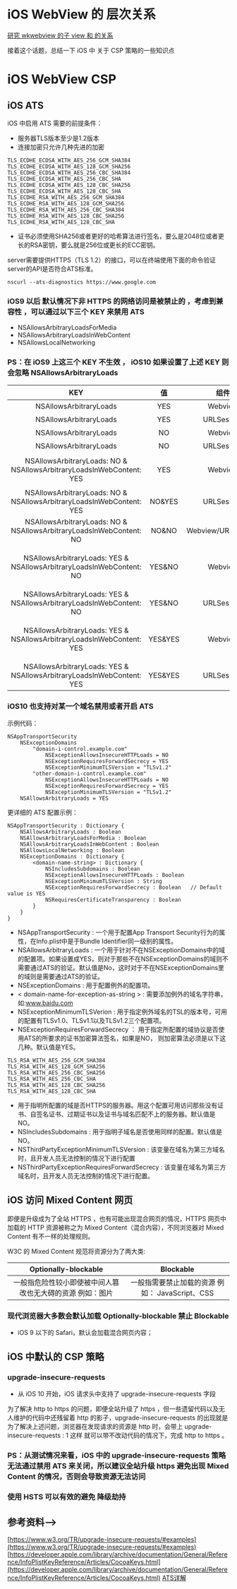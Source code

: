 # iOS WebView 的 层次关系

[研究 wkwebview 的子 view 和 <body> 的关系](https://weibo.com/3321824014/H3vJukUdK )

接着这个话题，总结一下 iOS 中 关于 CSP 策略的一些知识点

# iOS WebView CSP

## iOS ATS

iOS 中启用 ATS 需要的前提条件：

+ 服务器TLS版本至少是1.2版本
+ 连接加密只允许几种先进的加密

```
TLS_ECDHE_ECDSA_WITH_AES_256_GCM_SHA384
TLS_ECDHE_ECDSA_WITH_AES_128_GCM_SHA256
TLS_ECDHE_ECDSA_WITH_AES_256_CBC_SHA384
TLS_ECDHE_ECDSA_WITH_AES_256_CBC_SHA
TLS_ECDHE_ECDSA_WITH_AES_128_CBC_SHA256
TLS_ECDHE_ECDSA_WITH_AES_128_CBC_SHA
TLS_ECDHE_RSA_WITH_AES_256_GCM_SHA384
TLS_ECDHE_RSA_WITH_AES_128_GCM_SHA256
TLS_ECDHE_RSA_WITH_AES_256_CBC_SHA384
TLS_ECDHE_RSA_WITH_AES_128_CBC_SHA256
TLS_ECDHE_RSA_WITH_AES_128_CBC_SHA
```
+ 证书必须使用SHA256或者更好的哈希算法进行签名，要么是2048位或者更长的RSA密钥，要么就是256位或更长的ECC密钥。

server需要提供HTTPS（TLS 1.2）的接口，可以在终端使用下面的命令验证server的API是否符合ATS标准。

```
nscurl --ats-diagnostics https://www.google.com
```

### iOS9 以后 默认情况下非 HTTPS 的网络访问是被禁止的 ，考虑到兼容性 ，可以通过以下三个 KEY 来禁用 ATS 

+ NSAllowsArbitraryLoadsForMedia
+ NSAllowsArbitraryLoadsInWebContent
+ NSAllowsLocalNetworking

### PS：在 iOS9 上这三个 KEY 不生效 ， iOS10 如果设置了上述 KEY 则会忽略 NSAllowsArbitraryLoads

| KEY | 值 | 组件 | 系统版本 | 结果 |
| :------:| :------: | :------: | :------: | :------: | 
| NSAllowsArbitraryLoads | YES | Webview | iOS9/iOS10 | 彻底禁用 ATS |
| NSAllowsArbitraryLoads | YES | URLSession | iOS9/iOS10 | 彻底禁用 ATS |
| NSAllowsArbitraryLoads | NO | Webview| iOS9/iOS10 | 未禁用 ATS |
| NSAllowsArbitraryLoads | NO | URLSession | iOS9/iOS10 | 未禁用 ATS |
| NSAllowsArbitraryLoads: NO & NSAllowsArbitraryLoadsInWebContent: YES | YES | Webview | iOS9/iOS10 | iOS9 彻底禁用ATS/iOS10只对网页内容禁用 ATS |
| NSAllowsArbitraryLoads: NO & NSAllowsArbitraryLoadsInWebContent: YES | NO&YES | URLSession | iOS9/iOS10 | 彻底禁用ATS |
| NSAllowsArbitraryLoads: NO & NSAllowsArbitraryLoadsInWebContent: NO | NO&NO | Webview/URLSession | iOS9/iOS10 | 彻底禁用ATS |
| NSAllowsArbitraryLoads: YES & NSAllowsArbitraryLoadsInWebContent: NO | YES&NO | Webview | iOS9/iOS10 | iOS9彻底禁用ATS/iOS10会忽略 NSAllowsArbitraryLoads 的设置 |
| NSAllowsArbitraryLoads: YES & NSAllowsArbitraryLoadsInWebContent: NO | YES&NO | URLSession | iOS9/iOS10 | iOS9彻底禁用ATS/iOS10未禁用ATS |
| NSAllowsArbitraryLoads: YES & NSAllowsArbitraryLoadsInWebContent: YES | YES&YES | Webview | iOS9/iOS10 | iOS9彻底禁用ATS/iOS10会忽略 NSAllowsArbitraryLoads 的设置 |
| NSAllowsArbitraryLoads: YES & NSAllowsArbitraryLoadsInWebContent: YES | YES&YES | URLSession | iOS9/iOS10 | 彻底禁用ATS |

### iOS10 也支持对某一个域名禁用或者开启  ATS 

示例代码：

```
NSAppTransportSecurity
    NSExceptionDomains
        "domain-i-control.example.com"
            NSExceptionAllowsInsecureHTTPLoads = NO
            NSExceptionRequiresForwardSecrecy = YES
            NSExceptionMinimumTLSVersion = "TLSv1.2"
        "other-domain-i-control.example.com"
            NSExceptionAllowsInsecureHTTPLoads = NO
            NSExceptionRequiresForwardSecrecy = YES
            NSExceptionMinimumTLSVersion = "TLSv1.2"
    NSAllowsArbitraryLoads = YES

```

更详细的 ATS 配置示例：

```
NSAppTransportSecurity : Dictionary {
    NSAllowsArbitraryLoads : Boolean
    NSAllowsArbitraryLoadsForMedia : Boolean
    NSAllowsArbitraryLoadsInWebContent : Boolean
    NSAllowsLocalNetworking : Boolean
    NSExceptionDomains : Dictionary {
        <domain-name-string> : Dictionary {
            NSIncludesSubdomains : Boolean
            NSExceptionAllowsInsecureHTTPLoads : Boolean
            NSExceptionMinimumTLSVersion : String
            NSExceptionRequiresForwardSecrecy : Boolean   // Default value is YES
            NSRequiresCertificateTransparency : Boolean
        }
    }
}
```

+ NSAppTransportSecurity : 一个用于配置App Transport Security行为的属性，在Info.plist中是于Bundle Identifier同一级别的属性。
+ NSAllowsArbitraryLoads : 一个用于针对不在NSExceptionDomains中的域的配置项。如果设置成YES，则对于那些不在NSExceptionDomains的域则不需要通过ATS的验证。默认值是No，这时对于不在NSExceptionDomains里的域则是需要通过ATS的验证。
+ NSExceptionDomains : 用于配置例外的配置项。
+ < domain-name-for-exception-as-string > : 需要添加例外的域名字符串，如:www.baidu.com
+ NSExceptionMinimumTLSVerion : 用于指定例外域名的TSL的版本号，可用的配置有TLSv1.0、TLSv1.1以及TLSv1.2三个配置项。
+ NSExceptionRequiresForwardSecrecy ： 用于指定所配置的域协议是否使用ATS的所要求的证书加密算法签名，如果是NO， 则加密算法必须是以下这几种。默认值是YES。

```
TLS_RSA_WITH_AES_256_GCM_SHA384
TLS_RSA_WITH_AES_128_GCM_SHA256
TLS_RSA_WITH_AES_256_CBC_SHA256
TLS_RSA_WITH_AES_256_CBC_SHA
TLS_RSA_WITH_AES_128_CBC_SHA256
TLS_RSA_WITH_AES_128_CBC_SHA
```
+ 用于指明所配置的域是否HTTPS的服务器。用这个配置可用访问那些没有证书、自签名证书、过期证书以及证书与域名匹配不上的服务器。默认值是NO。
+ NSIncludesSubdomains : 用于指明子域名是否使用同样的配置。默认值是NO。
+ NSThirdPartyExceptionMinimumTLSVersion : 该变量在域名为第三方域名时，且开发人员无法控制的情况下进行配置
+ NSThirdPartyExceptionRequiresForwardSecrecy : 该变量在域名为第三方域名时，且开发人员无法控制的情况下进行配置。

## iOS 访问 Mixed Content 网页

即便是升级成为了全站 HTTPS ，也有可能出现混合网页的情况，HTTPS 网页中加载的 HTTP 资源被称之为 Mixed Content（混合内容），不同浏览器对 Mixed Content 有不一样的处理规则。

W3C 的 Mixed Content 规范将资源分为了两大类:

| Optionally-blockable | Blockable |
| :------:| :------: |
| 一般指危险性较小即使被中间人篡改也无大碍的资源 例如：图片 | 一般指需要禁止加载的资源 例如： JavaScript、CSS |

### 现代浏览器大多数会默认加载 Optionally-blockable 禁止 Blockable

+ iOS 9 以下的 Safari，默认会加载混合网页内容；


## iOS 中默认的 CSP 策略

### upgrade-insecure-requests

+ 从 iOS 10 开始，iOS 请求头中支持了 upgrade-insecure-requests 字段

为了解决 http to https 的问题，即便全站升级了 https ，但一些遗留代码以及无人维护的代码中还残留着 http 的影子，upgrade-insecure-requests 的出现就是为了解决上述问题，浏览器在发现请求的资源是 http 时，会带上  upgrade-insecure-requests : 1
这样 就可以带不改动代码的情况下，完成 http to https 。

### PS：从测试情况来看，iOS 中的 upgrade-insecure-requests 策略 无法通过禁用 ATS 来关闭，所以建议全站升级 https 避免出现 Mixed Content 的情况，否则会导致资源无法访问

### 使用 HSTS 可以有效的避免 降级劫持


## 参考资料--> 
[https://www.w3.org/TR/upgrade-insecure-requests/#examples](https://www.w3.org/TR/upgrade-insecure-requests/#examples)
[https://developer.apple.com/library/archive/documentation/General/Reference/InfoPlistKeyReference/Articles/CocoaKeys.html](https://developer.apple.com/library/archive/documentation/General/Reference/InfoPlistKeyReference/Articles/CocoaKeys.html)
[ATS详解](http://ifungfay.com/uncategorized/ATS详解/)
